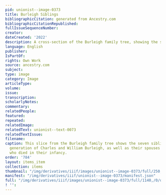 ```yaml
---
pid: unionist--image-0373
title: Burleigh Siblings
bibliographicCitation: generated from Ancestry.com
bibliographicCitationRepublished: 
fullIssueSequenceNumber: 
creator: 
dateCreated: '2022'
description: A cross-section of the Burleigh family tree, showing the seven siblings
language: English
publisher: 
IsPartOf: 
rights: Own Work
source: ancestry.com
subject: 
type: image
category: Image
articleType: 
volume: 
issue: 
transcription: 
scholarlyNotes: 
commentary: 
relatedPeople: 
featured: 
repeated: 
relatedImage: 
relatedText: unionist--text-0073
relatedTextIssue: 
filename: 
caption: This slice from the Burleigh family tree shows the seven siblings in the
  generation of Charles and William Burleigh, as well as their spouses and the siblings
  who died in their infancy.
order: '784'
layout: items_item
collection: items
thumbnail: "/img/derivatives/iiif/images/unionist--image-0373/full/250,/0/default.jpg"
manifest: "/img/derivatives/iiif/unionist--image-0373/manifest.json"
full: "/img/derivatives/iiif/images/unionist--image-0373/full/1140,/0/default.jpg"
! '': 
---
```

